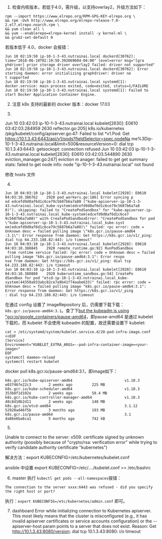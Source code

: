 
1. 检查内核版本，若低于4.0，需升级，以支持overlay2，升级方法如下：
```
rpm --import https://www.elrepo.org/RPM-GPG-KEY-elrepo.org \
&& rpm -Uvh http://www.elrepo.org/elrepo-release-7.0-2.el7.elrepo.noarch.rpm \
&& yum clean all \
&& yum --enablerepo=elrepo-kernel install -y kernel-ml \
&& grub2-set-default 0
```
若版本低于 4.0，docker 会报错：
```
Jun 10 02:19:50 ip-10-1-3-43.nutrainai.local dockerd[30762]: time="2018-06-10T02:19:50.392069604-04:00" level=error msg="[gra
phdriver] prior storage driver overlay2 failed: driver not supported"
Jun 10 02:19:50 ip-10-1-3-43.nutrainai.local dockerd[30762]: Error starting daemon: error initializing graphdriver: driver no
t supported
Jun 10 02:19:50 ip-10-1-3-43.nutrainai.local systemd[1]: docker.service: main process exited, code=exited, status=1/FAILURE
Jun 10 02:19:50 ip-10-1-3-43.nutrainai.local systemd[1]: Failed to start Docker Application Container Engine.
```

2. 注意 k8s 支持的最新的 docker 版本：docker 17.03

3. 
Jun 10 03:42:03 ip-10-1-3-43.nutrainai.local kubelet[2630]: E0610 03:42:03.284959    2630 reflector.go:205] k8s.io/kubernetes
/pkg/kubelet/config/apiserver.go:47: Failed to list *v1.Pod: Get https://10.1.3.43:6443/api/v1/pods?fieldSelector=spec.nodeNa
me%3Dip-10-1-3-43.nutrainai.local&limit=500&resourceVersion=0: dial tcp 10.1.3.43:6443: getsockopt: connection refused
Jun 10 03:42:03 ip-10-1-3-43.nutrainai.local kubelet[2630]: E0610 03:42:03.544890    2630 eviction_manager.go:247] eviction m
anager: failed to get get summary stats: failed to get node info: node "ip-10-1-3-43.nutrainai.local" not found

修改 hosts 文件

4.

```
Jun 10 04:03:10 ip-10-1-3-43.nutrainai.local kubelet[2920]: E0610 04:03:10.386762    2920 pod_workers.go:186] Error syncing p
od edcefd9d0af6d1c6ce79c5687b6a7a80 ("kube-apiserver-ip-10-1-3-43.nutrainai.local_kube-system(edcefd9d0af6d1c6ce79c5687b6a7a8
0)"), skipping: failed to "CreatePodSandbox" for "kube-apiserver-ip-10-1-3-43.nutrainai.local_kube-system(edcefd9d0af6d1c6ce7
9c5687b6a7a80)" with CreatePodSandboxError: "CreatePodSandbox for pod \"kube-apiserver-ip-10-1-3-43.nutrainai.local_kube-syst
em(edcefd9d0af6d1c6ce79c5687b6a7a80)\" failed: rpc error: code = Unknown desc = failed pulling image \"k8s.gcr.io/pause-amd64
:3.1\": Error response from daemon: Get https://k8s.gcr.io/v1/_ping: dial tcp 64.233.188.82:443: i/o timeout"
Jun 10 04:03:10 ip-10-1-3-43.nutrainai.local kubelet[2920]: E0610 04:03:10.388845    2920 remote_runtime.go:92] RunPodSandbox
 from runtime service failed: rpc error: code = Unknown desc = failed pulling image "k8s.gcr.io/pause-amd64:3.1": Error respo
nse from daemon: Get https://k8s.gcr.io/v1/_ping: dial tcp 64.233.188.82:443: i/o timeout
Jun 10 04:03:10 ip-10-1-3-43.nutrainai.local kubelet[2920]: E0610 04:03:10.388880    2920 kuberuntime_sandbox.go:54] CreatePo
dSandbox for pod "etcd-ip-10-1-3-43.nutrainai.local_kube-system(44350a933abc82ce7a9b41f74aabe633)" failed: rpc error: code =
Unknown desc = failed pulling image "k8s.gcr.io/pause-amd64:3.1": Error response from daemon: Get https://k8s.gcr.io/v1/_ping
: dial tcp 64.233.188.82:443: i/o timeout
```
在通过 config 设置了 imageRepository 后，仍需要下载下载：`k8s.gcr.io/pause-amd64:3.1`。查了下[but the kubeadm is using "gcr.io/google_containers/pause-amd64](https://github.com/kubernetes/kubeadm/issues/257#issuecomment-298007840)，即pause-amd64 是通过 kubelet 下载的，而 kubelet 不会使用 kubeadm 的配置，故还需要设置下 kubelet: 

```
cat > /etc/systemd/system/kubelet.service.d/20-pod-infra-image.conf <<EOF
[Service]
Environment="KUBELET_EXTRA_ARGS=--pod-infra-container-image=<your-image>"
EOF
systemctl daemon-reload
systemctl restart kubelet
```


docker pull k8s.gcr.io/pause-amd64:3.1，即image如下：
```
k8s.gcr.io/kube-apiserver-amd64                        v1.10.3             e03746fe22c3        2 weeks ago         225 MB
k8s.gcr.io/kube-scheduler-amd64                        v1.10.3             353b8f1d102e        2 weeks ago         50.4 MB
k8s.gcr.io/kube-controller-manager-amd64               v1.10.3             40c8d10b2d11        2 weeks ago         148 MB
k8s.gcr.io/etcd-amd64                                  3.1.12              52920ad46f5b        3 months ago        193 MB
k8s.gcr.io/pause-amd64                                 3.1                 da86e6ba6ca1        5 months ago        742 kB
```

5. 
Unable to connect to the server: x509: certificate signed by unknown authority (possibly because of "crypto/rsa: verification error" while trying to verify candidate authority certificate "kubernetes")

解决方法：export KUBECONFIG=/etc/kubernetes/kubelet.conf

ansible 中设置 export KUBECONFIG=/etc/..../kubelet.conf >> /etc/bashrc

6. master 执行 `kubectl get pods --all-namespaces`报错：
```
The connection to the server xxxx:6443 was refused - did you specify the right host or port?
```

执行：`export KUBECONFIG=/etc/kubernetes/admin.conf` 即可。


7. dashboard
Error while initializing connection to Kubernetes apiserver. This most likely means that the cluster is misconfigured (e.g., it has invalid apiserver certificates or service accounts configuration) or the --apiserver-host param points to a server that does not exist. Reason: Get http://10.1.3.43:8080/version: dial tcp 10.1.3.43:8080: i/o timeout
